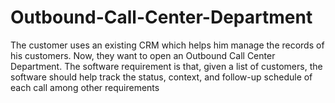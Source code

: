 # Outbound-Call-Center-Department
The customer uses an existing CRM which helps him manage the records of his customers. Now, they want to open an Outbound Call Center Department. The software requirement is that, given a list of customers, the software should help track the status, context, and follow-up schedule of each call among other requirements
